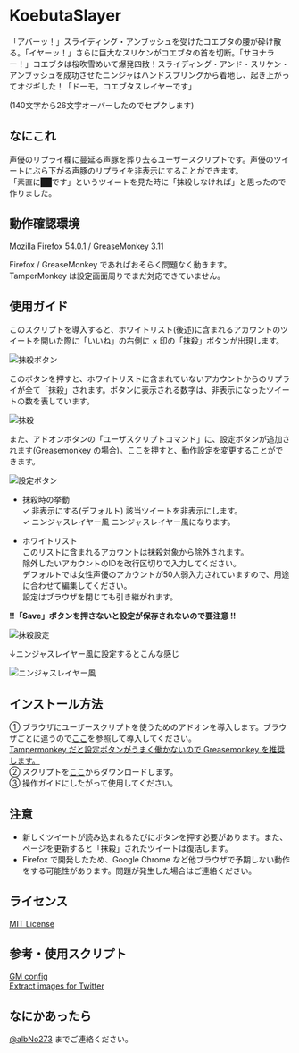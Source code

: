 # KoebutaSlayer
「アバーッ！」スライディング・アンブッシュを受けたコエブタの腰が砕け散る。「イヤーッ！」さらに巨大なスリケンがコエブタの首を切断。「サヨナラー！」コエブタは桜吹雪めいて爆発四散！スライディング・アンド・スリケン・アンブッシュを成功させたニンジャはハンドスプリングから着地し、起き上がってオジギした！「ドーモ。コエブタスレイヤーです」

(140文字から26文字オーバーしたのでセプクします)

## なにこれ
声優のリプライ欄に蔓延る声豚を葬り去るユーザースクリプトです。声優のツイートにぶら下がる声豚のリプライを非表示にすることができます。  
「素直に██です」というツイートを見た時に「抹殺しなければ」と思ったので作りました。 

## 動作確認環境
Mozilla Firefox 54.0.1 / GreaseMonkey 3.11

Firefox / GreaseMonkey であればおそらく問題なく動きます。  
TamperMonkey は設定画面周りでまだ対応できていません。

## 使用ガイド
このスクリプトを導入すると、ホワイトリスト(後述)に含まれるアカウントのツイートを開いた際に「いいね」の右側に × 印の「抹殺」ボタンが出現します。

![抹殺ボタン](https://cloud.githubusercontent.com/assets/19812219/23579000/f80e6038-0126-11e7-8918-818325d53110.png)

このボタンを押すと、ホワイトリストに含まれていないアカウントからのリプライが全て「抹殺」されます。ボタンに表示される数字は、非表示になったツイートの数を表しています。

![抹殺](https://cloud.githubusercontent.com/assets/19812219/23579026/7b236a54-0127-11e7-92fb-b4a1bcb3ed89.gif)

また、アドオンボタンの「ユーザスクリプトコマンド」に、設定ボタンが追加されます(Greasemonkey の場合)。ここを押すと、動作設定を変更することができます。

![設定ボタン](https://cloud.githubusercontent.com/assets/19812219/23579046/022dd034-0128-11e7-9b43-454542bc782c.png)

- 抹殺時の挙動  
    ✓ 非表示にする(デフォルト) 該当ツイートを非表示にします。  
    ✓ ニンジャスレイヤー風 ニンジャスレイヤー風になります。

- ホワイトリスト  
    このリストに含まれるアカウントは抹殺対象から除外されます。  
    除外したいアカウントのIDを改行区切りで入力してください。  
    デフォルトでは女性声優のアカウントが50人弱入力されていますので、用途に合わせて編集してください。  
    設定はブラウザを閉じても引き継がれます。

<b>!!「Save」ボタンを押さないと設定が保存されないので要注意 !!</b>

![抹殺設定](https://cloud.githubusercontent.com/assets/19812219/23579103/74ea7ed2-0129-11e7-983c-8933ed24c9d7.png)

↓ニンジャスレイヤー風に設定するとこんな感じ

![ニンジャスレイヤー風](https://cloud.githubusercontent.com/assets/19812219/23579126/14496db2-012a-11e7-8f08-fdc2fb692af0.gif)

## インストール方法
① ブラウザにユーザースクリプトを使うためのアドオンを導入します。ブラウザごとに違うので[ここ](https://greasyfork.org/ja)を参照して導入してください。  
<u>Tampermonkey だと設定ボタンがうまく働かないので Greasemonkey を推奨します。</u>  
② スクリプトを[ここ](https://greasyfork.org/ja/scripts/27681-koebutaslayer)からダウンロードします。  
③ 操作ガイドにしたがって使用してください。

## 注意
- 新しくツイートが読み込まれるたびにボタンを押す必要があります。また、ページを更新すると「抹殺」されたツイートは復活します。
- Firefox で開発したため、Google Chrome など他ブラウザで予期しない動作をする可能性があります。問題が発生した場合はご連絡ください。

## ライセンス
[MIT License](https://ja.osdn.net/projects/opensource/wiki/licenses%2FMIT_license)

## 参考・使用スクリプト
[GM config](https://openuserjs.org/src/libs/sizzle/GM_config.js)  
[Extract images for Twitter](https://greasyfork.org/ja/scripts/15271-extract-images-for-twitter)

## なにかあったら
[@albNo273](https://twitter.com/albNo273) までご連絡ください。